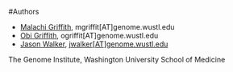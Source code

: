 #Authors

- [Malachi Griffith](http://genome.wustl.edu/people/individual/malachi-griffith/), mgriffit[AT]genome.wustl.edu
- [Obi Griffith](http://genome.wustl.edu/people/individual/obi-griffith/), ogriffit[AT]genome.wustl.edu
- [Jason Walker](http://genome.wustl.edu/people/individual/jason-walker/), [jwalker[AT]genome.wustl.edu](http://genome.wustl.edu/people/individual/contact/jason-walker/)

The Genome Institute, Washington University School of Medicine
